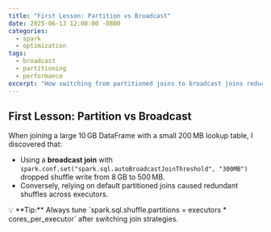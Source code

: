 ```yaml
---
title: "First Lesson: Partition vs Broadcast"
date: 2025-06-13 12:00:00 -0800
categories:
  - spark
  - optimization
tags:
  - broadcast
  - partitioning
  - performance
excerpt: "How switching from partitioned joins to broadcast joins reduced shuffle writes from 8GB to 500MB"
---
```


## First Lesson: Partition vs Broadcast

When joining a large 10 GB DataFrame with a small 200 MB lookup table, I discovered that:

- Using a **broadcast join** with `spark.conf.set("spark.sql.autoBroadcastJoinThreshold", "300MB")` dropped shuffle write from 8 GB to 500 MB.
- Conversely, relying on default partitioned joins caused redundant shuffles across executors.

<aside class="callout">
💡 **Tip:** Always tune `spark.sql.shuffle.partitions = executors * cores_per_executor` after switching join strategies.
</aside>